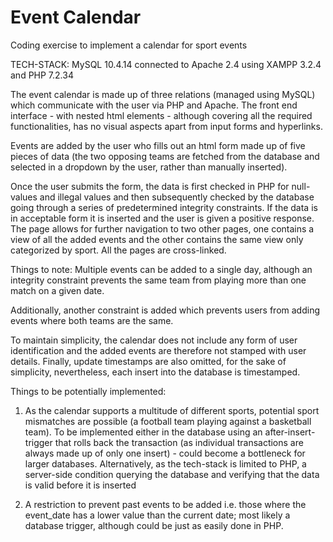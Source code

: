 # Event Calendar
Coding exercise to implement a calendar for sport events

TECH-STACK: MySQL 10.4.14 connected to Apache 2.4 using XAMPP 3.2.4 and PHP 7.2.34

The event calendar is made up of three relations (managed using MySQL) which communicate with the user via PHP and Apache. The front end interface - with nested html elements - although covering all the required functionalities, has no visual aspects apart from input forms and hyperlinks. 

Events are added by the user who fills out an html form made up of five pieces of data (the two opposing teams are fetched from the database and selected in a dropdown by the user, rather than manually inserted). 

Once the user submits the form, the data is first checked in PHP for null-values and illegal values and then subsequently checked by the database going through a series of predetermined integrity constraints. If the data is in acceptable form it is inserted and the user is given a positive response. The page allows for further navigation to two other pages, one contains a view of all the added events and the other contains the same view only categorized by sport. All the pages are cross-linked.

Things to note: 
Multiple events can be added to a single day, although an integrity constraint prevents the same team from playing more than one match on a given date. 

Additionally, another constraint is added which prevents users from adding events where both teams are the same. 

To maintain simplicity, the calendar does not include any form of user identification and the added events are therefore not stamped with user details. Finally, update timestamps are also omitted, for the sake of simplicity, nevertheless, each insert into the database is timestamped.

Things to be potentially implemented: 

1. As the calendar supports a multitude of different sports, potential sport mismatches are possible (a football team playing against a basketball team). To be implemented either in the database using an after-insert-trigger that rolls back the transaction (as individual transactions are always made up of only one insert) - could become a bottleneck for larger databases. Alternatively, as the tech-stack is limited to PHP, a server-side condition querying the database and verifying that the data is valid before it is inserted

2. A restriction to prevent past events to be added i.e. those where the event_date has a lower value than the current date; most likely a database trigger, although could be just as easily done in PHP. 


